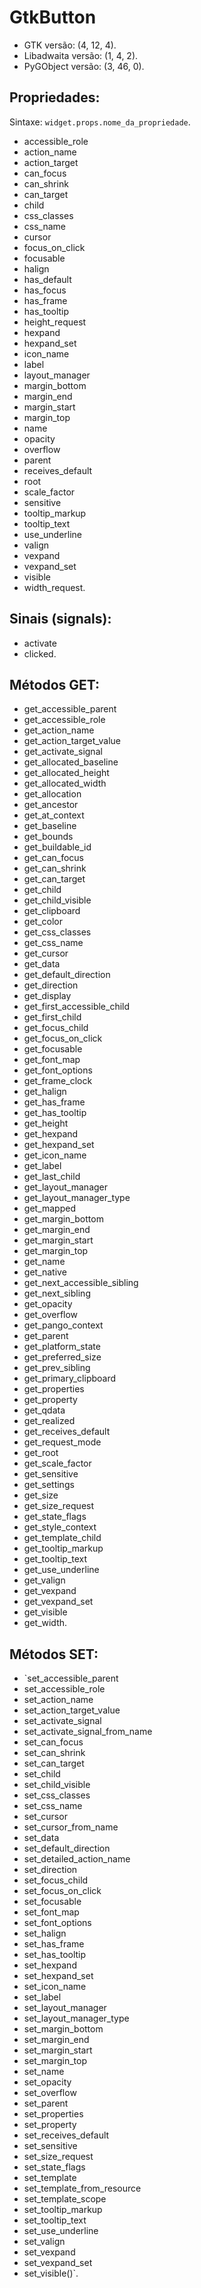 # GtkButton

- GTK versão: (4, 12, 4).
- Libadwaita versão: (1, 4, 2).
- PyGObject versão: (3, 46, 0).

## Propriedades:

Sintaxe: `widget.props.nome_da_propriedade`.

- accessible_role
- action_name
- action_target
- can_focus
- can_shrink
- can_target
- child
- css_classes
- css_name
- cursor
- focus_on_click
- focusable
- halign
- has_default
- has_focus
- has_frame
- has_tooltip
- height_request
- hexpand
- hexpand_set
- icon_name
- label
- layout_manager
- margin_bottom
- margin_end
- margin_start
- margin_top
- name
- opacity
- overflow
- parent
- receives_default
- root
- scale_factor
- sensitive
- tooltip_markup
- tooltip_text
- use_underline
- valign
- vexpand
- vexpand_set
- visible
- width_request.

## Sinais (signals):

- activate
- clicked.

## Métodos GET:

- get_accessible_parent
- get_accessible_role
- get_action_name
- get_action_target_value
- get_activate_signal
- get_allocated_baseline
- get_allocated_height
- get_allocated_width
- get_allocation
- get_ancestor
- get_at_context
- get_baseline
- get_bounds
- get_buildable_id
- get_can_focus
- get_can_shrink
- get_can_target
- get_child
- get_child_visible
- get_clipboard
- get_color
- get_css_classes
- get_css_name
- get_cursor
- get_data
- get_default_direction
- get_direction
- get_display
- get_first_accessible_child
- get_first_child
- get_focus_child
- get_focus_on_click
- get_focusable
- get_font_map
- get_font_options
- get_frame_clock
- get_halign
- get_has_frame
- get_has_tooltip
- get_height
- get_hexpand
- get_hexpand_set
- get_icon_name
- get_label
- get_last_child
- get_layout_manager
- get_layout_manager_type
- get_mapped
- get_margin_bottom
- get_margin_end
- get_margin_start
- get_margin_top
- get_name
- get_native
- get_next_accessible_sibling
- get_next_sibling
- get_opacity
- get_overflow
- get_pango_context
- get_parent
- get_platform_state
- get_preferred_size
- get_prev_sibling
- get_primary_clipboard
- get_properties
- get_property
- get_qdata
- get_realized
- get_receives_default
- get_request_mode
- get_root
- get_scale_factor
- get_sensitive
- get_settings
- get_size
- get_size_request
- get_state_flags
- get_style_context
- get_template_child
- get_tooltip_markup
- get_tooltip_text
- get_use_underline
- get_valign
- get_vexpand
- get_vexpand_set
- get_visible
- get_width.

## Métodos SET:

- `set_accessible_parent
- set_accessible_role
- set_action_name
- set_action_target_value
- set_activate_signal
- set_activate_signal_from_name
- set_can_focus
- set_can_shrink
- set_can_target
- set_child
- set_child_visible
- set_css_classes
- set_css_name
- set_cursor
- set_cursor_from_name
- set_data
- set_default_direction
- set_detailed_action_name
- set_direction
- set_focus_child
- set_focus_on_click
- set_focusable
- set_font_map
- set_font_options
- set_halign
- set_has_frame
- set_has_tooltip
- set_hexpand
- set_hexpand_set
- set_icon_name
- set_label
- set_layout_manager
- set_layout_manager_type
- set_margin_bottom
- set_margin_end
- set_margin_start
- set_margin_top
- set_name
- set_opacity
- set_overflow
- set_parent
- set_properties
- set_property
- set_receives_default
- set_sensitive
- set_size_request
- set_state_flags
- set_template
- set_template_from_resource
- set_template_scope
- set_tooltip_markup
- set_tooltip_text
- set_use_underline
- set_valign
- set_vexpand
- set_vexpand_set
- set_visible()`.
